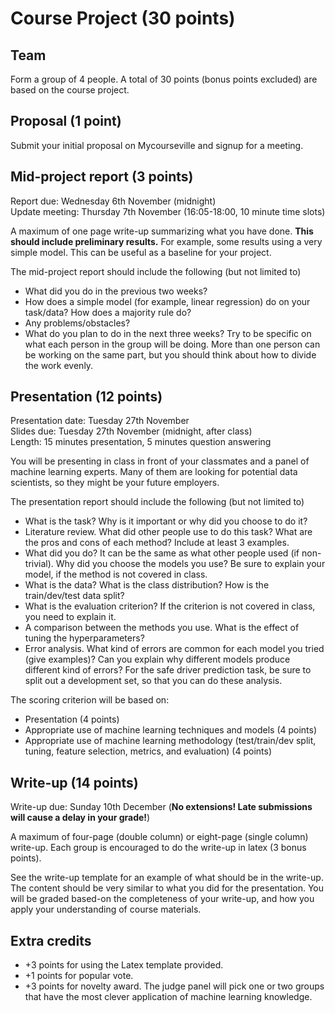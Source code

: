 # Course Project (30 points)

## Team
Form a group of 4 people. A total of 30 points (bonus points excluded) are based on the course project.

## Proposal (1 point)
Submit your initial proposal on Mycourseville and signup for a meeting.

## Mid-project report (3 points)

Report due: Wednesday 6th November (midnight)<br/>
Update meeting: Thursday 7th November (16:05-18:00, 10 minute time slots)

A maximum of one page write-up summarizing what you have done. **This should include preliminary results.** For example, some results using a very simple model. This can be useful as a baseline for your project.

The mid-project report should include the following (but not limited to)

* What did you do in the previous two weeks?
* How does a simple model (for example, linear regression) do on your task/data? How does a majority rule do? 
* Any problems/obstacles?
* What do you plan to do in the next three weeks? Try to be specific on what each person in the group will be doing. More than one person can be working on the same part, but you should think about how to divide the work evenly.

## Presentation (12 points)

Presentation date: Tuesday 27th November<br/>
Slides due: Tuesday 27th November (midnight, after class)<br/>
Length: 15 minutes presentation, 5 minutes question answering

You will be presenting in class in front of your classmates and a panel of machine learning experts. Many of them are looking for potential data scientists, so they might be your future employers.

The presentation report should include the following (but not limited to)

* What is the task? Why is it important or why did you choose to do it?
* Literature review. What did other people use to do this task? What are the pros and cons of each method? Include at least 3 examples.
* What did you do? It can be the same as what other people used (if non-trivial). Why did you choose the models you use? Be sure to explain your model, if the method is not covered in class.
* What is the data? What is the class distribution? How is the train/dev/test data split?
* What is the evaluation criterion? If the criterion is not covered in class, you need to explain it.
* A comparison between the methods you use. What is the effect of tuning the hyperparameters?
* Error analysis. What kind of errors are common for each model you tried (give examples)? Can you explain why different models produce different kind of errors? For the safe driver prediction task, be sure to split out a development set, so that you can do these analysis.

The scoring criterion will be based on:

* Presentation (4 points)
* Appropriate use of machine learning techniques and models (4 points)
* Appropriate use of machine learning methodology (test/train/dev split, tuning, feature selection, metrics, and evaluation) (4 points)

## Write-up (14 points)

Write-up due: Sunday 10th December (**No extensions! Late submissions will cause a delay in your grade!**)

A maximum of four-page (double column) or eight-page (single column) write-up. Each group is encouraged to do the write-up in latex (3 bonus points).

See the write-up template for an example of what should be in the write-up. The content should be very similar to what you did for the presentation. You will be graded based-on the completeness of your write-up, and how you apply your understanding of course materials.

## Extra credits

* +3 points for using the Latex template provided.
* +1 points for popular vote.
* +3 points for novelty award. The judge panel will pick one or two groups that have the most clever application of machine learning knowledge.
